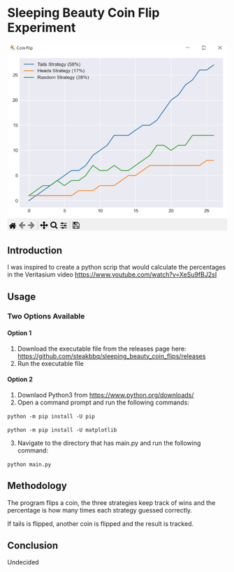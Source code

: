 # Sleeping Beauty Coin Flip Experiment

![alt text](screenshot.png "Screenshot")


## Introduction
I was inspired to create a python scrip that would calculate the percentages in the Veritasium video https://www.youtube.com/watch?v=XeSu9fBJ2sI

## Usage

### Two Options Available

#### Option 1
1. Download the executable file from the releases page here: https://github.com/steakbbq/sleeping_beauty_coin_flips/releases
2. Run the executable file

#### Option 2
1. Downlaod Python3 from https://www.python.org/downloads/
2. Open a command prompt and run the following commands:

`python -m pip install -U pip`

`python -m pip install -U matplotlib`

3. Navigate to the directory that has main.py and run the following command:

`python main.py`

## Methodology
The program flips a coin, the three strategies keep track of wins and the percentage is how many times each strategy guessed correctly.

If tails is flipped, another coin is flipped and the result is tracked.

## Conclusion

Undecided